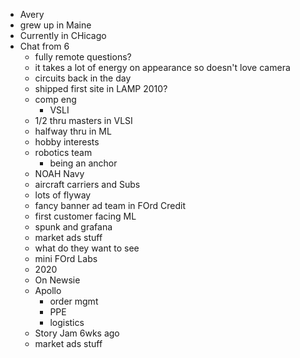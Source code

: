 - Avery
- grew up in Maine
- Currently in CHicago
- Chat from 6
	- fully remote questions?
	- it takes a lot of energy on appearance so doesn't love camera
	- circuits back in the day
	- shipped first site in LAMP 2010?
	- comp eng
		- VSLI
	- 1/2 thru masters in VLSI
	- halfway thru in ML
	- hobby interests
	- robotics team
		- being an anchor
	- NOAH Navy
	- aircraft carriers and Subs
	- lots of flyway
	- fancy banner ad team in FOrd Credit
	- first customer facing ML
	- spunk and grafana
	- market ads stuff
	- what do they want to see
	- mini FOrd Labs
	- 2020
	- On Newsie
	- Apollo
		- order mgmt
		- PPE
		- logistics
	- Story Jam 6wks ago
	- market ads stuff